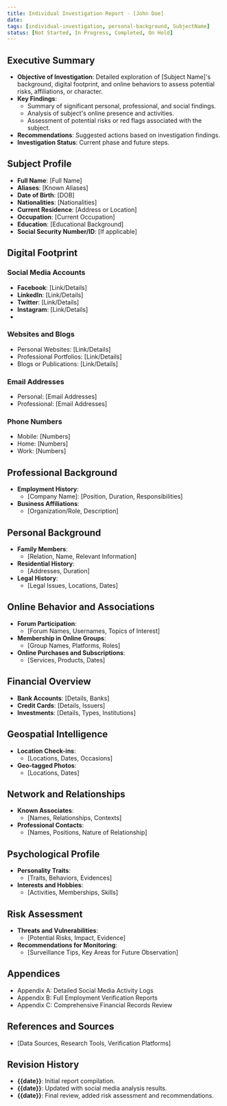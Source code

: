 ```yaml
---
title: Individual Investigation Report - [John Doe]
date: 
tags: [individual-investigation, personal-background, SubjectName]
status: [Not Started, In Progress, Completed, On Hold]
---
```


## Executive Summary
- **Objective of Investigation**: Detailed exploration of [Subject Name]'s background, digital footprint, and online behaviors to assess potential risks, affiliations, or character.
- **Key Findings**:
  - Summary of significant personal, professional, and social findings.
  - Analysis of subject's online presence and activities.
  - Assessment of potential risks or red flags associated with the subject.
- **Recommendations**: Suggested actions based on investigation findings.
- **Investigation Status**: Current phase and future steps.

## Subject Profile
- **Full Name**: [Full Name]
- **Aliases**: [Known Aliases]
- **Date of Birth**: [DOB]
- **Nationalities**: [Nationalities]
- **Current Residence**: [Address or Location]
- **Occupation**: [Current Occupation]
- **Education**: [Educational Background]
- **Social Security Number/ID**: [If applicable]

## Digital Footprint
### Social Media Accounts
- **Facebook**: [Link/Details]
- **LinkedIn**: [Link/Details]
- **Twitter**: [Link/Details]
- **Instagram**: [Link/Details]
- [Other Platforms]: [Link/Details]

### Websites and Blogs
- Personal Websites: [Link/Details]
- Professional Portfolios: [Link/Details]
- Blogs or Publications: [Link/Details]

### Email Addresses
- Personal: [Email Addresses]
- Professional: [Email Addresses]

### Phone Numbers
- Mobile: [Numbers]
- Home: [Numbers]
- Work: [Numbers]

## Professional Background
- **Employment History**:
  - [Company Name]: [Position, Duration, Responsibilities]
- **Business Affiliations**:
  - [Organization/Role, Description]

## Personal Background
- **Family Members**:
  - [Relation, Name, Relevant Information]
- **Residential History**:
  - [Addresses, Duration]
- **Legal History**:
  - [Legal Issues, Locations, Dates]

## Online Behavior and Associations
- **Forum Participation**:
  - [Forum Names, Usernames, Topics of Interest]
- **Membership in Online Groups**:
  - [Group Names, Platforms, Roles]
- **Online Purchases and Subscriptions**:
  - [Services, Products, Dates]

## Financial Overview
- **Bank Accounts**: [Details, Banks]
- **Credit Cards**: [Details, Issuers]
- **Investments**: [Details, Types, Institutions]

## Geospatial Intelligence
- **Location Check-ins**:
  - [Locations, Dates, Occasions]
- **Geo-tagged Photos**:
  - [Locations, Dates]

## Network and Relationships
- **Known Associates**:
  - [Names, Relationships, Contexts]
- **Professional Contacts**:
  - [Names, Positions, Nature of Relationship]

## Psychological Profile
- **Personality Traits**:
  - [Traits, Behaviors, Evidences]
- **Interests and Hobbies**:
  - [Activities, Memberships, Skills]

## Risk Assessment
- **Threats and Vulnerabilities**:
  - [Potential Risks, Impact, Evidence]
- **Recommendations for Monitoring**:
  - [Surveillance Tips, Key Areas for Future Observation]

## Appendices
- Appendix A: Detailed Social Media Activity Logs
- Appendix B: Full Employment Verification Reports
- Appendix C: Comprehensive Financial Records Review

## References and Sources
- [Data Sources, Research Tools, Verification Platforms]

## Revision History
- **{{date}}**: Initial report compilation.
- **{{date}}**: Updated with social media analysis results.
- **{{date}}**: Final review, added risk assessment and recommendations.

